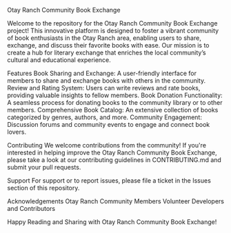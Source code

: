 Otay Ranch Community Book Exchange



Welcome to the repository for the Otay Ranch Community Book Exchange project! This innovative platform is designed to foster a vibrant community of book enthusiasts in the Otay Ranch area, enabling users to share, exchange, and discuss their favorite books with ease. Our mission is to create a hub for literary exchange that enriches the local community’s cultural and educational experience.



Features
Book Sharing and Exchange: A user-friendly interface for members to share and exchange books with others in the community.
Review and Rating System: Users can write reviews and rate books, providing valuable insights to fellow members.
Book Donation Functionality: A seamless process for donating books to the community library or to other members.
Comprehensive Book Catalog: An extensive collection of books categorized by genres, authors, and more.
Community Engagement: Discussion forums and community events to engage and connect book lovers.






Contributing
We welcome contributions from the community! If you're interested in helping improve the Otay Ranch Community Book Exchange, please take a look at our contributing guidelines in CONTRIBUTING.md and submit your pull requests.




Support
For support or to report issues, please file a ticket in the Issues section of this repository.









Acknowledgements
Otay Ranch Community Members
Volunteer Developers and Contributors




Happy Reading and Sharing with Otay Ranch Community Book Exchange!


